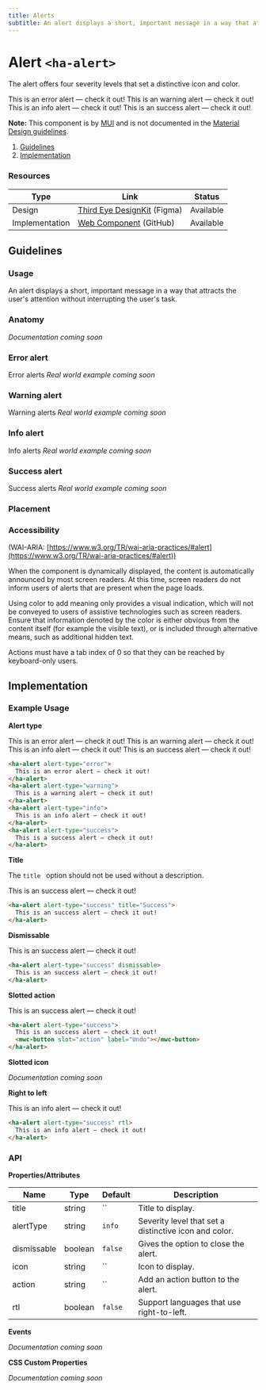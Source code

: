 ```yaml
---
title: Alerts
subtitle: An alert displays a short, important message in a way that attracts the user's attention without interrupting the user's task.
---
```


# Alert `<ha-alert>`
The alert offers four severity levels that set a distinctive icon and color.

<ha-alert alert-type="error">
  This is an error alert — check it out!
</ha-alert>

<ha-alert alert-type="warning">
  This is an warning alert — check it out!
</ha-alert>

<ha-alert alert-type="info">
  This is an info alert — check it out!
</ha-alert>

<ha-alert alert-type="success">
  This is an success alert — check it out!
</ha-alert>

**Note:** This component is by <a href="https://mui.com/components/alert/" rel="noopener noreferrer" target="_blank">MUI</a> and is not documented in the <a href="https://material.io" rel="noopener noreferrer" target="_blank">Material Design guidelines</a>.

1. [Guidelines](#guidelines)
2. [Implementation](#implementation)

### Resources
| Type           | Link                             | Status    |
|----------------|----------------------------------|-----------|
| Design         | <a href="https://www.figma.com/community/file/967153512097289521/Home-Assistant-DesignKit" rel="noopener noreferrer" target="_blank">Third Eye DesignKit</a> (Figma) | Available |
| Implementation | <a href="https://github.com/home-assistant/frontend/blob/dev/src/components/ha-alert.ts" rel="noopener noreferrer" target="_blank">Web Component</a> (GitHub)            | Available |

## Guidelines
### Usage
An alert displays a short, important message in a way that attracts the user's attention without interrupting the user's task.

### Anatomy
*Documentation coming soon*

### Error alert
Error alerts
*Real world example coming soon*

### Warning alert
Warning alerts
*Real world example coming soon*

### Info alert
Info alerts
*Real world example coming soon*

### Success alert
Success alerts
*Real world example coming soon*

### Placement


### Accessibility
(WAI-ARIA: [https://www.w3.org/TR/wai-aria-practices/#alert](https://www.w3.org/TR/wai-aria-practices/#alert))

When the component is dynamically displayed, the content is automatically announced by most screen readers. At this time, screen readers do not inform users of alerts that are present when the page loads.

Using color to add meaning only provides a visual indication, which will not be conveyed to users of assistive technologies such as screen readers. Ensure that information denoted by the color is either obvious from the content itself (for example the visible text), or is included through alternative means, such as additional hidden text.

Actions must have a tab index of 0 so that they can be reached by keyboard-only users.

## Implementation

### Example Usage
**Alert type**

<ha-alert alert-type="error">
  This is an error alert — check it out!
</ha-alert>

<ha-alert alert-type="warning">
  This is an warning alert — check it out!
</ha-alert>

<ha-alert alert-type="info">
  This is an info alert — check it out!
</ha-alert>

<ha-alert alert-type="success">
  This is an success alert — check it out!
</ha-alert>


```html
<ha-alert alert-type="error">
  This is an error alert — check it out!
</ha-alert>
<ha-alert alert-type="warning">
  This is a warning alert — check it out!
</ha-alert>
<ha-alert alert-type="info">
  This is an info alert — check it out!
</ha-alert>
<ha-alert alert-type="success">
  This is a success alert — check it out!
</ha-alert>
```

**Title**

The `title ` option should not be used without a description.

<ha-alert alert-type="success" title="Success">
  This is an success alert — check it out!
</ha-alert>

```html
<ha-alert alert-type="success" title="Success">
  This is an success alert — check it out!
</ha-alert>
```

**Dismissable**

<ha-alert alert-type="success" dismissable>
  This is an success alert — check it out!
</ha-alert>

```html
<ha-alert alert-type="success" dismissable>
  This is an success alert — check it out!
</ha-alert>
```

**Slotted action**

<ha-alert alert-type="success">
  This is an success alert — check it out!
  <mwc-button slot="action" label="Undo"></mwc-button>
</ha-alert>

```html
<ha-alert alert-type="success">
  This is an success alert — check it out!
  <mwc-button slot="action" label="Undo"></mwc-button>
</ha-alert>
```

**Slotted icon**

*Documentation coming soon*

**Right to left**

<ha-alert alert-type="success" rtl>
  This is an info alert — check it out!
</ha-alert>

```html
<ha-alert alert-type="success" rtl>
  This is an info alert — check it out!
</ha-alert>
```

### API
**Properties/Attributes**

| Name        | Type    | Default | Description                                           |
|-------------|---------|---------|-------------------------------------------------------|
| title       | string  | ``      | Title to display.                                     |
| alertType   | string  | `info`  | Severity level that set a distinctive icon and color. |
| dismissable | boolean | `false` | Gives the option to close the alert.                  |
| icon        | string  | ``      | Icon to display.                                      |
| action      | string  | ``      | Add an action button to the alert.                    |
| rtl         | boolean | `false` | Support languages that use right-to-left.             |

**Events**

*Documentation coming soon*

**CSS Custom Properties**

*Documentation coming soon*
